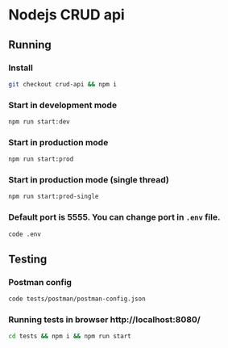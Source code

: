 # Nodejs CRUD api
## Running
### Install
```bash
git checkout crud-api && npm i
```
### Start in development mode
```bash
npm run start:dev
```
### Start in production mode
```bash
npm run start:prod
```
### Start in production mode (single thread)
```bash
npm run start:prod-single
```
### Default port is 5555. You can change port in `.env` file.
```bash
code .env
```
## Testing
<!-- ### Supertest: 3 scenarios
```bash
npm run test
```
```bash
npm run test2
```
```bash
npm run test3
``` -->

### Postman config
```bash
code tests/postman/postman-config.json
```
### Running tests in browser http://localhost:8080/
```bash
cd tests && npm i && npm run start
```
